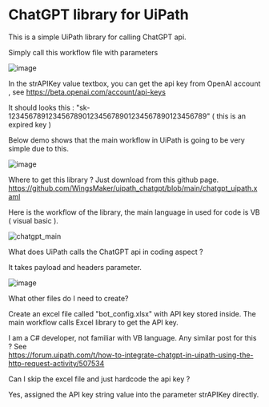 # ChatGPT library for UiPath

This is a simple UiPath library for calling ChatGPT api.

Simply call this workflow file with parameters

![image](https://user-images.githubusercontent.com/32192638/214518179-744ef543-9637-4c14-abdd-ce54f45aa70c.png)

In the strAPIKey value textbox, you can get the api key from OpenAI account , see https://beta.openai.com/account/api-keys

It should looks this : "sk-123456789123456789012345678901234567890123456789"    ( this is an expired key )


Below demo shows that the main workflow in UiPath is going to be very simple due to this.

![image](https://user-images.githubusercontent.com/32192638/214518547-b47eed3e-21d9-4baf-b307-6f10bd221809.png)


Where to get this library ? Just download from this github page.
https://github.com/WingsMaker/uipath_chatgpt/blob/main/chatgpt_uipath.xaml


Here is the workflow of the library, the main language in used for code is VB ( visual basic ).

![chatgpt_main](https://user-images.githubusercontent.com/32192638/214519029-2c9aa47c-f435-4ac5-ad8a-88d055c0f19d.jpg)

What does UiPath calls the ChatGPT api in coding aspect ?

It takes payload and headers parameter.

![image](https://user-images.githubusercontent.com/32192638/214522546-59856601-75d9-413b-9b72-4c5945a2cb2d.png)


What other files do I need to create?

Create an excel file called "bot_config.xlsx" with API key stored inside. The main workflow calls Excel library to get the API key.

I am a C# developer, not familiar with VB language. Any similar post for this ?
See  
https://forum.uipath.com/t/how-to-integrate-chatgpt-in-uipath-using-the-http-request-activity/507534


Can I skip the excel file and just hardcode the api key ?

Yes, assigned the API key string value into the parameter strAPIKey directly.

